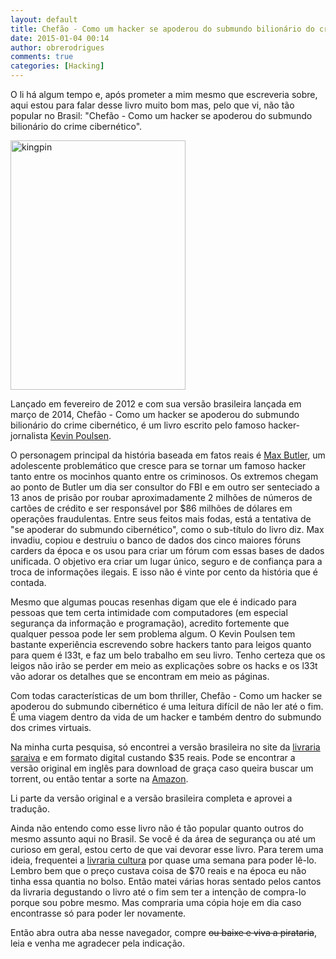 ```yaml
---
layout: default
title: Chefão - Como um hacker se apoderou do submundo bilionário do crime cibernético (Livros que eu mandaria você ler #2)
date: 2015-01-04 00:14
author: obrerodrigues
comments: true
categories: [Hacking]
---
```

O li há algum tempo e, após prometer a mim mesmo que escreveria sobre, aqui estou para falar desse livro muito bom mas, pelo que vi, não tão popular no Brasil: "Chefão - Como um hacker se apoderou do submundo bilionário do crime cibernético".

<a href="https://brenn0.files.wordpress.com/2015/01/kingpin.jpg"><img class="  wp-image-1059" src="https://brenn0.files.wordpress.com/2015/01/kingpin.jpg?w=207" alt="kingpin" width="280" height="399" /></a>

Lançado em fevereiro de 2012 e com sua versão brasileira lançada em março de 2014, Chefão - Como um hacker se apoderou do submundo bilionário do crime cibernético, é um livro escrito pelo famoso hacker-jornalista <a href="http://www.terra.com.br/noticias/tecnologia/infograficos/hackers/hackers-09.htm" target="_blank">Kevin Poulsen</a>.

<!--more-->

O personagem principal da história baseada em fatos reais é <a href="https://en.wikipedia.org/wiki/Max_Butler" target="_blank">Max Butler</a>, um adolescente problemático que cresce para se tornar um famoso hacker tanto entre os mocinhos quanto entre os criminosos. Os extremos chegam ao ponto de Butler um dia ser consultor do FBI e em outro ser senteciado a 13 anos de prisão por roubar aproximadamente 2 milhões de números de cartões de crédito e ser responsável por $86 milhões de dólares em operações fraudulentas. Entre seus feitos mais fodas, está a tentativa de "se apoderar do submundo cibernético", como o sub-título do livro diz. Max invadiu, copiou e destruiu o banco de dados dos cinco maiores fóruns carders da época e os usou para criar um fórum com essas bases de dados unificada. O objetivo era criar um lugar único, seguro e de confiança para a troca de informações ilegais. E isso não é vinte por cento da história que é contada.

Mesmo que algumas poucas resenhas digam que ele é indicado para pessoas que tem certa intimidade com computadores (em especial segurança da informação e programação), acredito fortemente que qualquer pessoa pode ler sem problema algum. O Kevin Poulsen tem bastante experiência escrevendo sobre hackers tanto para leigos quanto para quem é l33t, e faz um belo trabalho em seu livro. Tenho certeza que os leigos não irão se perder em meio as explicações sobre os hacks e os l33t vão adorar os detalhes que se encontram em meio as páginas.

Com todas características de um bom thriller, Chefão - Como um hacker se apoderou do submundo cibernético é uma leitura difícil de não ler até o fim. É uma viagem dentro da vida de um hacker e também dentro do submundo dos crimes virtuais.

Na minha curta pesquisa, só encontrei a versão brasileira no site da <a href="http://www.saraiva.com.br/chefao-como-um-hacker-se-apoderou-do-submundo-bilionario-do-crime-cibernetico-7298430.html" target="_blank">livraria saraiva</a> e em formato digital custando $35 reais. Pode se encontrar a versão original em inglês para download de graça caso queira buscar um torrent, ou então tentar a sorte na <a href="http://www.amazon.com/Kingpin-Hacker-Billion-Dollar-Cybercrime-Underground/dp/0307588696" target="_blank">Amazon</a>.

Li parte da versão original e a versão brasileira completa e aprovei a tradução.

Ainda não entendo como esse livro não é tão popular quanto outros do mesmo assunto aqui no Brasil. Se você é da área de segurança ou até um curioso em geral, estou certo de que vai devorar esse livro. Para terem uma ideia, frequentei a <a href="http://www.livrariacultura.com.br/" target="_blank">livraria cultura</a> por quase uma semana para poder lê-lo. Lembro bem que o preço custava coisa de $70 reais e na época eu não tinha essa quantia no bolso. Então matei várias horas sentado pelos cantos da livraria degustando o livro até o fim sem ter a intenção de compra-lo porque sou pobre mesmo. Mas compraria uma cópia hoje em dia caso encontrasse só para poder ler novamente.

Então abra outra aba nesse navegador, compre <del>ou baixe e viva a pirataria</del>, leia e venha me agradecer pela indicação.
